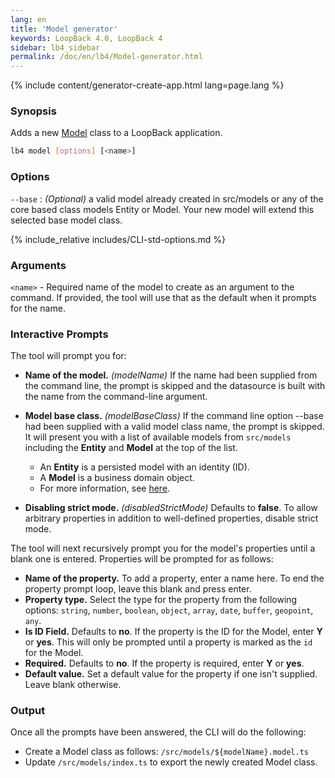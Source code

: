 ```yaml
---
lang: en
title: 'Model generator'
keywords: LoopBack 4.0, LoopBack 4
sidebar: lb4_sidebar
permalink: /doc/en/lb4/Model-generator.html
---
```


{% include content/generator-create-app.html lang=page.lang %}

### Synopsis

Adds a new [Model](Model.md) class to a LoopBack application.

```sh
lb4 model [options] [<name>]
```

### Options

`--base` : _(Optional)_ a valid model already created in src/models or any of
the core based class models Entity or Model. Your new model will extend this
selected base model class.

{% include_relative includes/CLI-std-options.md %}

### Arguments

`<name>` - Required name of the model to create as an argument to the command.
If provided, the tool will use that as the default when it prompts for the name.

### Interactive Prompts

The tool will prompt you for:

- **Name of the model.** _(modelName)_ If the name had been supplied from the
  command line, the prompt is skipped and the datasource is built with the name
  from the command-line argument.

- **Model base class.** _(modelBaseClass)_ If the command line option --base had
  been supplied with a valid model class name, the prompt is skipped. It will
  present you with a list of available models from `src/models` including the
  **Entity** and **Model** at the top of the list.

  - An **Entity** is a persisted model with an identity (ID).
  - A **Model** is a business domain object.
  - For more information, see
    [here](https://loopback.io/doc/en/lb4/Model.html#overview).

- **Disabling strict mode.** _(disabledStrictMode)_ Defaults to **false**. To
  allow arbitrary properties in addition to well-defined properties, disable
  strict mode.

The tool will next recursively prompt you for the model's properties until a
blank one is entered. Properties will be prompted for as follows:

- **Name of the property.** To add a property, enter a name here. To end the
  property prompt loop, leave this blank and press enter.
- **Property type.** Select the type for the property from the following
  options: `string`, `number`, `boolean`, `object`, `array`, `date`, `buffer`,
  `geopoint`, `any`.
- **Is ID Field.** Defaults to **no**. If the property is the ID for the Model,
  enter **Y** or **yes**. This will only be prompted until a property is marked
  as the `id` for the Model.
- **Required.** Defaults to **no**. If the property is required, enter **Y** or
  **yes**.
- **Default value.** Set a default value for the property if one isn't supplied.
  Leave blank otherwise.

### Output

Once all the prompts have been answered, the CLI will do the following:

- Create a Model class as follows: `/src/models/${modelName}.model.ts`
- Update `/src/models/index.ts` to export the newly created Model class.
